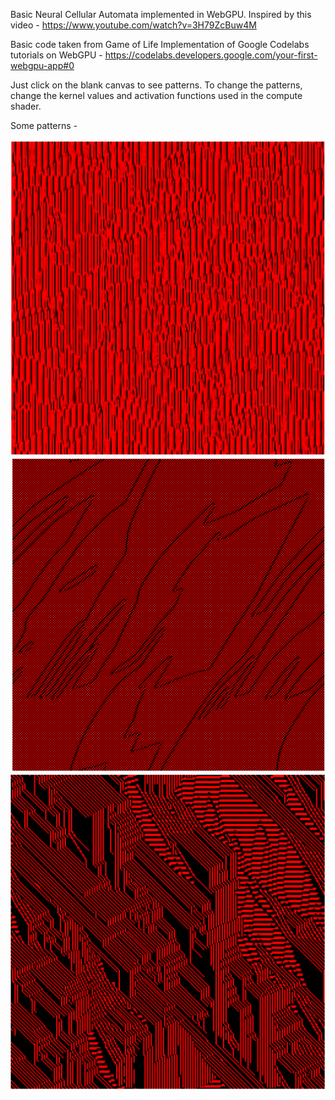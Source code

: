 Basic Neural Cellular Automata implemented in WebGPU. Inspired by this video - https://www.youtube.com/watch?v=3H79ZcBuw4M

Basic code taken from Game of Life Implementation of Google Codelabs tutorials on WebGPU - https://codelabs.developers.google.com/your-first-webgpu-app#0

Just click on the blank canvas to see patterns. To change the patterns, change the kernel values and activation functions used in the compute shader. 

Some patterns - 

![](Pattern1.png)
![](Pattern2.png)
![](Pattern3.png)
